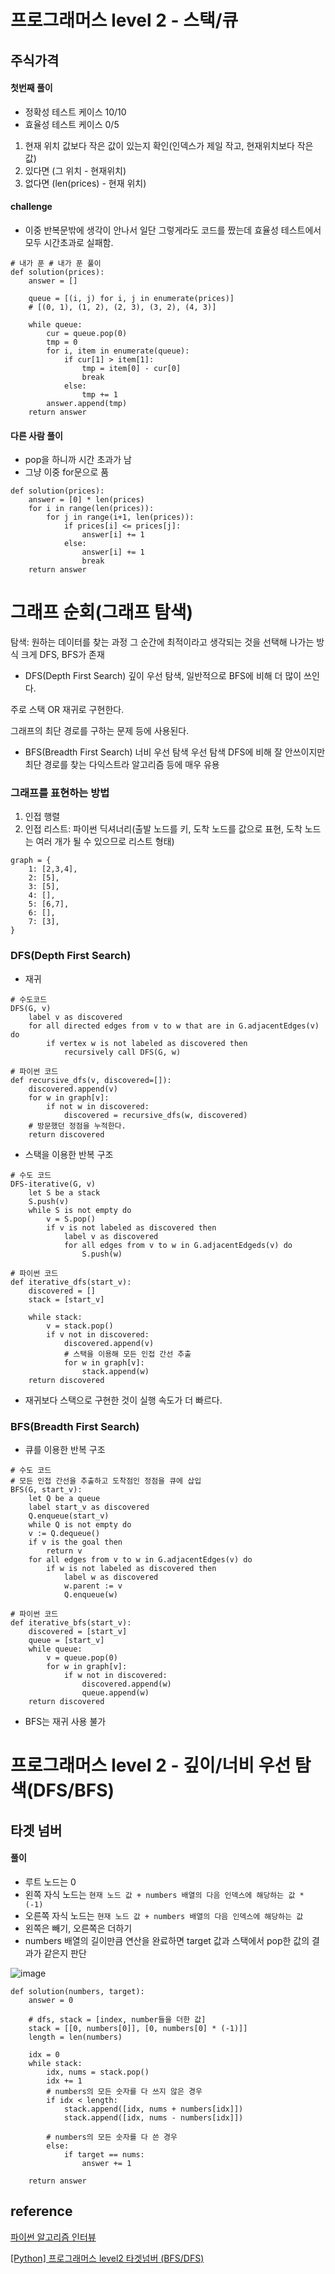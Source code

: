 # 프로그래머스 level 2 - 스택/큐

## 주식가격

#### 첫번째 풀이
- 정확성 테스트 케이스 10/10
- 효율성 테스트 케이스 0/5
1. 현재 위치 값보다 작은 값이 있는지 확인(인덱스가 제일 작고, 현재위치보다 작은 값)
2. 있다면 (그 위치 - 현재위치)
3. 없다면 (len(prices) - 현재 위치)

#### challenge
- 이중 반복문밖에 생각이 안나서 일단 그렇게라도 코드를 짰는데 효율성 테스트에서 모두 시간초과로 실패함.

```
# 내가 푼 # 내가 푼 풀이
def solution(prices):
    answer = []
    
    queue = [(i, j) for i, j in enumerate(prices)]
    # [(0, 1), (1, 2), (2, 3), (3, 2), (4, 3)]
    
    while queue:
        cur = queue.pop(0)
        tmp = 0
        for i, item in enumerate(queue):
            if cur[1] > item[1]:
                tmp = item[0] - cur[0]
                break
            else:
                tmp += 1
        answer.append(tmp)
    return answer
```

#### 다른 사람 풀이
- pop을 하니까 시간 초과가 남
- 그냥 이중 for문으로 품

```
def solution(prices):
    answer = [0] * len(prices)
    for i in range(len(prices)):
        for j in range(i+1, len(prices)):
            if prices[i] <= prices[j]:
                answer[i] += 1
            else:
                answer[i] += 1
                break
    return answer
```

# 그래프 순회(그래프 탐색)
탐색: 원하는 데이터를 찾는 과정
그 순간에 최적이라고 생각되는 것을 선택해 나가는 방식
크게 DFS, BFS가 존재

- DFS(Depth First Search)
깊이 우선 탐색, 일반적으로 BFS에 비해 더 많이 쓰인다.

주로 스택 OR 재귀로 구현한다.

그래프의 최단 경로를 구하는 문제 등에 사용된다.

- BFS(Breadth First Search)
너비 우선 탐색 우선 탐색
DFS에 비해 잘 안쓰이지만 최단 경로를 찾는 다익스트라 알고리즘 등에 매우 유용

### 그래프를 표현하는 방법
1. 인접 행렬
2. 인접 리스트: 파이썬 딕셔너리(출발 노드를 키, 도착 노드를 값으로 표현, 도착 노드는 여러 개가 될 수 있으므로 리스트 형태)
```
graph = {
    1: [2,3,4],
    2: [5],
    3: [5],
    4: [],
    5: [6,7],
    6: [],
    7: [3],
}
```

### DFS(Depth First Search)
- 재귀
```
# 수도코드
DFS(G, v)
    label v as discovered
    for all directed edges from v to w that are in G.adjacentEdges(v) do
        if vertex w is not labeled as discovered then
            recursively call DFS(G, w)
```

```
# 파이썬 코드
def recursive_dfs(v, discovered=[]):
    discovered.append(v)
    for w in graph[v]:
        if not w in discovered:
            discovered = recursive_dfs(w, discovered)
    # 방문했던 정점을 누적한다.
    return discovered
```

- 스택을 이용한 반복 구조
```
# 수도 코드
DFS-iterative(G, v)
    let S be a stack
    S.push(v)
    while S is not empty do
        v = S.pop()
        if v is not labeled as discovered then
            label v as discovered
            for all edges from v to w in G.adjacentEdgeds(v) do
                S.push(w)
```

```
# 파이썬 코드
def iterative_dfs(start_v):
    discovered = []
    stack = [start_v]
    
    while stack:
        v = stack.pop()
        if v not in discovered:
            discovered.append(v)
            # 스택을 이용해 모든 인접 간선 추출
            for w in graph[v]:
                stack.append(w)
    return discovered
```

- 재귀보다 스택으로 구현한 것이 실행 속도가 더 빠르다.

### BFS(Breadth First Search)

- 큐를 이용한 반복 구조
```
# 수도 코드
# 모든 인접 간선을 추출하고 도착점인 정점을 큐에 삽입
BFS(G, start_v):
    let Q be a queue
    label start_v as discovered
    Q.enqueue(start_v)
    while Q is not empty do
    v := Q.dequeue()
    if v is the goal then
        return v
    for all edges from v to w in G.adjacentEdges(v) do
        if w is not labeled as discovered then
            label w as discovered
            w.parent := v
            Q.enqueue(w)
```

```
# 파이썬 코드
def iterative_bfs(start_v):
    discovered = [start_v]
    queue = [start_v]
    while queue:
        v = queue.pop(0)
        for w in graph[v]:
            if w not in discovered:
                discovered.append(w)
                queue.append(w)
    return discovered
```

- BFS는 재귀 사용 불가


# 프로그래머스 level 2 - 깊이/너비 우선 탐색(DFS/BFS)

## 타겟 넘버

#### 풀이
- 루트 노드는 0
- 왼쪽 자식 노드는 `현재 노드 값 + numbers 배열의 다음 인덱스에 해당하는 값 * (-1)`
- 오른쪽 자식 노드는 `현재 노드 값 + numbers 배열의 다음 인덱스에 해당하는 값`
- 왼쪽은 빼기, 오른쪽은 더하기
- numbers 배열의 길이만큼 연산을 완료하면 target 값과 스택에서 pop한 값의 결과가 같은지 판단

![image](https://user-images.githubusercontent.com/55270881/114997100-78b32e80-9eda-11eb-8180-c5fb16572748.png)


```
def solution(numbers, target):
    answer = 0
    
    # dfs, stack = [index, number들을 더한 값]
    stack = [[0, numbers[0]], [0, numbers[0] * (-1)]]
    length = len(numbers)
    
    idx = 0
    while stack:
        idx, nums = stack.pop()
        idx += 1
        # numbers의 모든 숫자를 다 쓰지 않은 경우
        if idx < length:
            stack.append([idx, nums + numbers[idx]])
            stack.append([idx, nums - numbers[idx]])
        
        # numbers의 모든 숫자를 다 쓴 경우
        else:
            if target == nums:
                answer += 1
        
    return answer
```



## reference 
[파이썬 알고리즘 인터뷰](http://www.kyobobook.co.kr/product/detailViewKor.laf?ejkGb=KOR&mallGb=KOR&barcode=9791189909178&orderClick=LEa&Kc=)

[[Python] 프로그래머스 level2 타겟넘버 (BFS/DFS)](https://velog.io/@ju_h2/Python-%ED%94%84%EB%A1%9C%EA%B7%B8%EB%9E%98%EB%A8%B8%EC%8A%A4-level2-%ED%83%80%EA%B2%9F%EB%84%98%EB%B2%84-BFSDFS)
